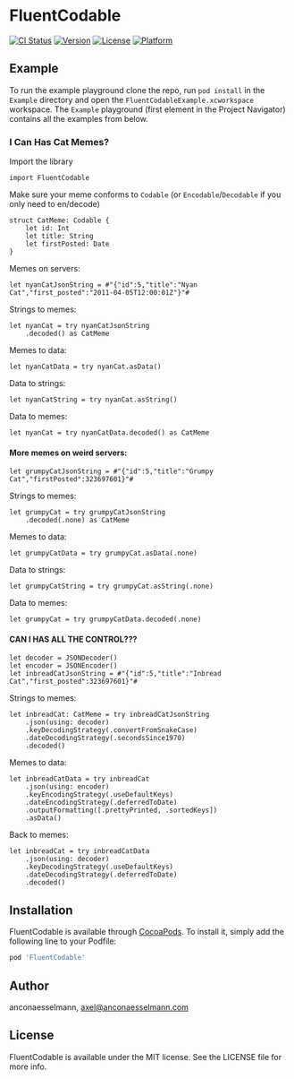 # FluentCodable

[![CI Status](https://img.shields.io/travis/anconaesselmann/FluentCodable.svg?style=flat)](https://travis-ci.org/anconaesselmann/FluentCodable)
[![Version](https://img.shields.io/cocoapods/v/FluentCodable.svg?style=flat)](https://cocoapods.org/pods/FluentCodable)
[![License](https://img.shields.io/cocoapods/l/FluentCodable.svg?style=flat)](https://cocoapods.org/pods/FluentCodable)
[![Platform](https://img.shields.io/cocoapods/p/FluentCodable.svg?style=flat)](https://cocoapods.org/pods/FluentCodable)

## Example

To run the example playground clone the repo, run `pod install` in the `Example` directory and open the `FluentCodableExample.xcworkspace` workspace. The `Example` playground (first element in the Project Navigator) contains all the examples from below.


### I Can Has Cat Memes?

Import the library

    import FluentCodable
    
Make sure your meme conforms to `Codable` (or `Encodable`/`Decodable` if you only need to en/decode)

    struct CatMeme: Codable {
        let id: Int
        let title: String
        let firstPosted: Date
    }

Memes on servers:

    let nyanCatJsonString = #"{"id":5,"title":"Nyan Cat","first_posted":"2011-04-05T12:00:01Z"}"#

Strings to memes:

    let nyanCat = try nyanCatJsonString
        .decoded() as CatMeme

Memes to data:

    let nyanCatData = try nyanCat.asData()

Data to strings:

    let nyanCatString = try nyanCat.asString()

Data to memes:

    let nyanCat = try nyanCatData.decoded() as CatMeme


#### More memes on weird servers:

    let grumpyCatJsonString = #"{"id":5,"title":"Grumpy Cat","firstPosted":323697601}"#

Strings to memes:

    let grumpyCat = try grumpyCatJsonString
        .decoded(.none) as CatMeme

Memes to data:

    let grumpyCatData = try grumpyCat.asData(.none)

Data to strings:

    let grumpyCatString = try grumpyCat.asString(.none)

Data to memes:

    let grumpyCat = try grumpyCatData.decoded(.none)

#### CAN I HAS ALL THE CONTROL???

    let decoder = JSONDecoder()
    let encoder = JSONEncoder()
    let inbreadCatJsonString = #"{"id":5,"title":"Inbread Cat","first_posted":323697601}"#

Strings to memes:

    let inbreadCat: CatMeme = try inbreadCatJsonString
        .json(using: decoder)
        .keyDecodingStrategy(.convertFromSnakeCase)
        .dateDecodingStrategy(.secondsSince1970)
        .decoded()

Memes to data:

    let inbreadCatData = try inbreadCat
        .json(using: encoder)
        .keyEncodingStrategy(.useDefaultKeys)
        .dateEncodingStrategy(.deferredToDate)
        .outputFormatting([.prettyPrinted, .sortedKeys])
        .asData()

Back to memes:

    let inbreadCat = try inbreadCatData
        .json(using: decoder)
        .keyDecodingStrategy(.useDefaultKeys)
        .dateDecodingStrategy(.deferredToDate)
        .decoded()

## Installation

FluentCodable is available through [CocoaPods](https://cocoapods.org). To install
it, simply add the following line to your Podfile:

```ruby
pod 'FluentCodable'
```

## Author

anconaesselmann, axel@anconaesselmann.com

## License

FluentCodable is available under the MIT license. See the LICENSE file for more info.
